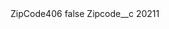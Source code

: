 <?xml version="1.0" encoding="UTF-8"?>
<CustomMetadata xmlns="http://soap.sforce.com/2006/04/metadata" xmlns:xsi="http://www.w3.org/2001/XMLSchema-instance" xmlns:xsd="http://www.w3.org/2001/XMLSchema">
    <label>ZipCode406</label>
    <protected>false</protected>
    <values>
        <field>Zipcode__c</field>
        <value xsi:type="xsd:string">20211</value>
    </values>
</CustomMetadata>
